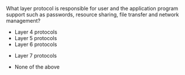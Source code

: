 What layer protocol is responsible for user and the application program support such as passwords, resource sharing, file transfer and network management?

* Layer 4 protocols
* Layer 5 protocols
* Layer 6 protocols
+ Layer 7 protocols
* None of the above
